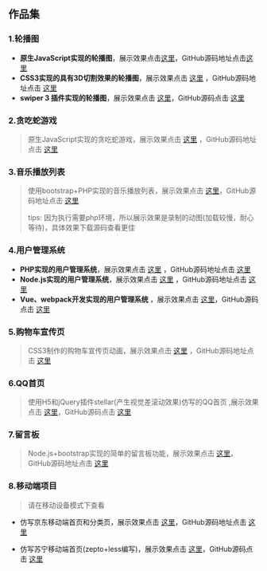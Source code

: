 ## 作品集

### 1.轮播图

- **原生JavaScript实现的轮播图**，展示效果点击[这里](https://huangzhenlin.github.io/TestItem/Carousel/native/index.html)，GitHub源码地址点击[这里](https://github.com/huangzhenlin/TestItem/tree/master/Carousel) 
- **CSS3实现的具有3D切割效果的轮播图**，展示效果点击 [这里](https://huangzhenlin.github.io/TestItem/Carousel/3d/index.html) ，GitHub源码地址点击 [这里](https://github.com/huangzhenlin/TestItem/tree/master/Carousel)
- **swiper 3 插件实现的轮播图**，展示效果点击 [这里](https://huangzhenlin.github.io/TestItem/Carousel/swiper/index.html)，GitHub源码点击 [这里](https://github.com/huangzhenlin/TestItem/tree/master/Carousel)


### 2.贪吃蛇游戏

> 原生JavaScript实现的贪吃蛇游戏，展示效果点击 [这里](https://huangzhenlin.github.io/TestItem/Snake/index.html) ，GitHub源码地址点击 [这里](https://github.com/huangzhenlin/TestItem/tree/master/Snake) 

### 3.音乐播放列表

> 使用bootstrap+PHP实现的音乐播放列表，展示效果点击 [这里](https://huangzhenlin.github.io/TestItem/Music/work.gif)，GitHub源码地址点击 [这里](https://github.com/huangzhenlin/TestItem/tree/master/Music) 
>
> tips: 因为执行需要php环境，所以展示效果是录制的动图(加载较慢，耐心等待)，具体效果下载源码查看更佳

### 4.用户管理系统

- **PHP实现的用户管理系统**，展示效果点击 [这里](https://huangzhenlin.github.io/TestItem/phpums/work.gif) ，GitHub源码地址点击 [这里](https://github.com/huangzhenlin/TestItem/tree/master/phpums)
- **Node.js实现的用户管理系统**，展示效果点击 [这里](https://huangzhenlin.github.io/TestItem/nodeums/work.gif) ，GitHub源码地址点击 [这里](https://github.com/huangzhenlin/TestItem/tree/master/nodeums)
- **Vue、webpack开发实现的用户管理系统** ，展示效果点击 [这里](https://huangzhenlin.github.io/vueums/work.gif)，GitHub源码点击 [这里](https://github.com/huangzhenlin/TestItem/tree/master/vueums) 

### 5.购物车宣传页

> CSS3制作的购物车宣传页动画，展示效果点击 [这里](https://huangzhenlin.github.io/TestItem/Leaflets/index.html) ，GitHub源码地址点击 [这里](https://github.com/huangzhenlin/TestItem/tree/master/Leaflets) 

### 6.QQ首页

> 使用H5和jQuery插件stellar(产生视觉差滚动效果)仿写的QQ首页 ,展示效果点击 [这里](https://huangzhenlin.github.io/TestItem/Homepage/index.html)，GitHub源码点击 [这里](https://github.com/huangzhenlin/TestItem/tree/master/Homepage)

### 7.留言板

> Node.js+bootstrap实现的简单的留言板功能，展示效果点击 [这里](https://huangzhenlin.github.io/TestItem/Message/work.gif)，GitHub源码地址点击 [这里](https://github.com/huangzhenlin/TestItem/tree/master/Message)

### 8.移动端项目

> 请在移动设备模式下查看

- 仿写京东移动端首页和分类页，展示效果点击 [这里](https://huangzhenlin.github.io/TestItem/Mobilejd/index.html)，GitHub源码地址点击 [这里](https://github.com/huangzhenlin/TestItem/tree/master/Mobilejd)

- 仿写苏宁移动端首页(zepto+less编写)，展示效果点击 [这里](https://huangzhenlin.github.io/TestItem/Mobilesn/index.html)，GitHub源码点击 [这里](https://github.com/huangzhenlin/TestItem/tree/master/Mobilesn) 